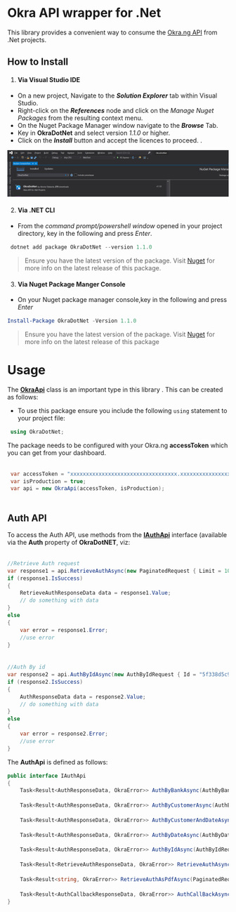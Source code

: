 # Okra API wrapper for .Net

This library provides a convenient way to consume the [Okra.ng API](https://docs.okra.ng/) from .Net projects.

## How to Install
1. #### Via Visual Studio IDE

+ On a new project, Navigate to the ***Solution Explorer*** tab within Visual Studio. 
+ Right-click on the ***References*** node and click on the *Manage Nuget Packages* from the resulting context menu. 
+ On the Nuget Package Manager window navigate to the ***Browse*** Tab. 
+ Key in **OkraDotNet** and select version _1.1.0_ or higher. 
+ Click on the ***Install*** button and accept the licences to proceed. .

![Install Package](Docs/package_manager_install.PNG) 

2. #### Via .NET CLI 

+ From the _command prompt/powershell window_ opened in your project directory, key in the following and press *Enter*. 

```powershell 
 dotnet add package OkraDotNet --version 1.1.0
```
> Ensure you have the latest version of the package. Visit [Nuget](https://www.nuget.org/packages/OkraDotNet/) for more info on the latest release of this package. 

3. #### Via Nuget Package Manger Console 

+ On your Nuget package manager console,key in the following and press *Enter* 
```powershell 
Install-Package OkraDotNet -Version 1.1.0 
```
> Ensure you have the latest version of the package. Visit [Nuget](https://www.nuget.org/packages/OkraDotNet/) for more info on the latest release of this package

# Usage
The **[OkraApi](https://github.com/abiolakunle/OkraDotNet/blob/master/OkraDotNet/OkraApi.cs)** class is an important type in this library .  This can be created as follows:

+ To use this package ensure you include the following `using` statement to your project file: 
```csharp 
 using OkraDotNet;
```

The package needs to be configured with your Okra.ng **accessToken** which you can get from your dashboard. 

```csharp  

 var accessToken = "xxxxxxxxxxxxxxxxxxxxxxxxxxxxxxxxxx.xxxxxxxxxxxxxxxxxxxxxxxxxxxxx";
 var isProduction = true;
 var api = new OkraApi(accessToken, isProduction);
  
```


## Auth API
To access the Auth API, use methods from the **[IAuthApi](https://github.com/abiolakunle/OkraDotNet/blob/master/OkraDotNet/Auth/AuthApi.cs)** interface (available via the **Auth** property of **OkraDotNET**, viz:
```c#

//Retrieve Auth request
var response1 = api.RetrieveAuthAsync(new PaginatedRequest { Limit = 10, Page = 1 }).Result;
if (response1.IsSuccess)
{
    RetrieveAuthResponseData data = response1.Value;
    // do something with data
}
else
{
    var error = response1.Error;
    //use error
}


//Auth By id
var response2 = api.AuthByIdAsync(new AuthByIdRequest { Id = "5f338d5c9e5c6e823a71e5e1", Limit = 2, Page = 1 }).Result;
if (response2.IsSuccess)
{
    AuthResponseData data = response2.Value;
    // do something with data
}
else
{
    var error = response2.Error;
    //use error
}

```

The **AuthApi** is defined as follows:
```c#
public interface IAuthApi
{
    Task<Result<AuthResponseData, OkraError>> AuthByBankAsync(AuthByBankRequest request);

    Task<Result<AuthResponseData, OkraError>> AuthByCustomerAsync(AuthByCustomerRequest request);

    Task<Result<AuthResponseData, OkraError>> AuthByCustomerAndDateAsync(AuthByCustomerAndDateRequest request);

    Task<Result<AuthResponseData, OkraError>> AuthByDateAsync(AuthByDateRequest request);

    Task<Result<AuthResponseData, OkraError>> AuthByIdAsync(AuthByIdRequest request);

    Task<Result<RetrieveAuthResponseData, OkraError>> RetrieveAuthAsync(PaginatedRequest request);

    Task<Result<string, OkraError>> RetrieveAuthAsPdfAsync(PaginatedRequest request);

    Task<Result<AuthCallbackResponseData, OkraError>> AuthCallBackAsync(string record);
}
```



